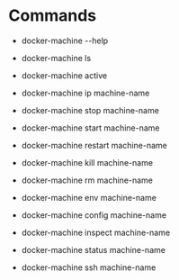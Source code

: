 # Commands

* docker-machine --help

* docker-machine ls

* docker-machine active

* docker-machine ip machine-name

* docker-machine stop machine-name

* docker-machine start machine-name

* docker-machine restart machine-name

* docker-machine kill machine-name

* docker-machine rm machine-name

* docker-machine env machine-name

* docker-machine config machine-name

* docker-machine inspect machine-name

* docker-machine status machine-name

* docker-machine ssh machine-name


